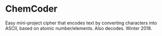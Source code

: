 # ChemCoder
Easy mini-project cipher that encodes text by converting characters into ASCII, based on atomic number/elements. Also decodes. Winter 2018.
